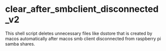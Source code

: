 # clear_after_smbclient_disconnected_v2
This shell script deletes unnecessary files like dsstore that is created by macos automatically after macos smb client disconnected from raspberry pi samba shares.
